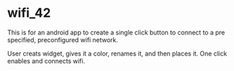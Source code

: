 # wifi_42

This is for an android app to create a single click button to connect to a pre specified, preconfigured wifi network.

User creats widget, gives it a color, renames it, and then places it. One click enables and connects wifi.
